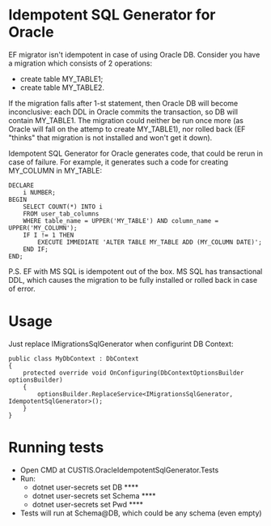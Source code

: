 # Idempotent SQL Generator for Oracle

EF migrator isn't idempotent in case of using Oracle DB. Consider you have a migration which consists of 2 operations:
* create table MY_TABLE1;
* create table MY_TABLE2.

If the migration falls after 1-st statement, then Oracle DB will become inconclusive:
each DDL in Oracle commits the transaction, so DB will contain MY_TABLE1.
The migration could neither be run once more (as Oracle will fall on the attemp to create MY_TABLE1),
nor rolled back (EF "thinks" that migration is not installed and won't get it down).

Idempotent SQL Generator for Oracle generates code, that could be rerun in case of failure. 
For example, it generates such a code for creating MY_COLUMN in MY_TABLE:

    DECLARE
        i NUMBER;
    BEGIN
        SELECT COUNT(*) INTO i
        FROM user_tab_columns
        WHERE table_name = UPPER('MY_TABLE') AND column_name = UPPER('MY_COLUMN');
        IF I != 1 THEN
            EXECUTE IMMEDIATE 'ALTER TABLE MY_TABLE ADD (MY_COLUMN DATE)';  
        END IF;       
    END;

P.S. EF with MS SQL is idempotent out of the box. 
MS SQL has transactional DDL, which causes the migration to be fully installed or rolled back in case of error.

# Usage

Just replace IMigrationsSqlGenerator when configurint DB Context:

    public class MyDbContext : DbContext
    {
        protected override void OnConfiguring(DbContextOptionsBuilder optionsBuilder)
        {
            optionsBuilder.ReplaceService<IMigrationsSqlGenerator, IdempotentSqlGenerator>();
        }
    }

# Running tests
* Open CMD at CUSTIS.OracleIdempotentSqlGenerator.Tests
* Run:
  * dotnet user-secrets set DB ****
  * dotnet user-secrets set Schema ****
  * dotnet user-secrets set Pwd ****    
* Tests will run at Schema@DB, which could be any schema (even empty)
